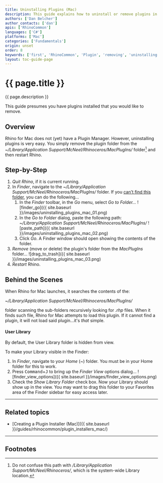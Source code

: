 ```yaml
---
title: Uninstalling Plugins (Mac)
description: This guide explains how to uninstall or remove plugins in Rhino for Mac.
authors: ['Dan Belcher']
author_contacts: ['dan']
apis: ['RhinoCommon']
languages: ['C#']
platforms: ['Mac']
categories: ['Fundamentals']
origin: unset
order: 8
keywords: ['first', 'RhinoCommon', 'Plugin', 'removing', 'uninstalling']
layout: toc-guide-page
---
```


# {{ page.title }}

{{ page.description }}

This guide presumes you have plugins installed that you would like to remove.

## Overview

Rhino for Mac does not (yet) have a Plugin Manager.  However, uninstalling plugins is very easy.  You simply remove the plugin folder from the *~/Library/Application Support/McNeel/Rhinoceros/MacPlugIns/* folder[^1] and then restart Rhino.

## Step-by-Step

1. *Quit Rhino*, if it is current running.
1. In *Finder*, navigate to the *~/Library/Application Support/McNeel/Rhinoceros/MacPlugIns/* folder.  If you [can't find this folder](#user-library), you can do the following...
   1. In the *Finder* toolbar, in the *Go* menu, select *Go to Folder...*
![finder_go]({{ site.baseurl }}/images/uninstalling_plugins_mac_01.png)
   1. In the *Go to Folder* dialog, paste the following path:
   *~/Library/Application Support/McNeel/Rhinoceros/MacPlugIns/*
![paste_path]({{ site.baseurl }}/images/uninstalling_plugins_mac_02.png)
   1. Click *Go*.  A Finder window should open showing the contents of the folder.
1. *Remove* (move or delete) the plugin's folder from the *MacPlugIns* folder...
![drag_to_trash]({{ site.baseurl }}/images/uninstalling_plugins_mac_03.png)
1. *Restart* Rhino.


## Behind the Scenes

When Rhino for Mac launches, it searches the contents of the:

*~/Library/Application Support/McNeel/Rhinoceros/MacPlugIns/*

folder scanning the sub-folders recursively looking for *.rhp* files.  When it finds such file, Rhino for Mac attempts to load this plugin.  If it cannot find a plugin, it will not load said plugin...it's *that* simple.


#### User Library

By default, the User Library folder is hidden from view.  

To make your Library visible in the Finder:

1. In *Finder*, navigate to your *Home* (*~*) folder.  You must be in your Home folder for this to work.
1. Press <kbd>Command</kbd>+<kbd>J</kbd> to bring up the *Finder View* options dialog...
![finder_view_options]({{ site.baseurl }}/images/finder_view_options.png)
1. Check the *Show Library Folder* check box.  Now your Library should show up in the view.  You may want to drag this folder to your Favorites area of the Finder sidebar for easy access later.

---

## Related topics

- [Creating a Plugin Installer (Mac)]({{ site.baseurl }}/guides/rhinocommon/plugin_installers_mac/)

---

## Footnotes

[^1]: Do not confuse this path with */Library/Application Support/McNeel/Rhinoceros/*, which is the system-wide Library location.
